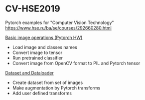 # CV-HSE2019
Pytorch examples for "Computer Vision Technology"
https://www.hse.ru/ba/se/courses/292660280.html

[Basic image operations (Pytorch HW)](/hellworld/HelloWorld.ipynb)

- Load image and classes names
- Convert image to tensor
- Run pretrained classifier
- Convert image from OpenCV format to PIL and Pytorch tensor

[Dataset and Dataloader](hellworld/Dataset_and_Dataloader.ipynb)
- Create dataset from set of images
- Make augmentation by Pytorch transforms
- Add user defined transforms

